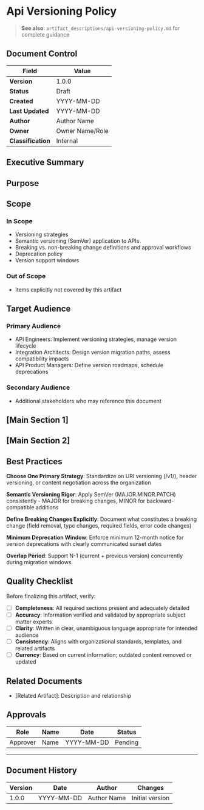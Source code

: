 # Api Versioning Policy

> **See also**: `artifact_descriptions/api-versioning-policy.md` for complete guidance

## Document Control

| Field | Value |
|-------|-------|
| **Version** | 1.0.0 |
| **Status** | Draft |
| **Created** | YYYY-MM-DD |
| **Last Updated** | YYYY-MM-DD |
| **Author** | Author Name |
| **Owner** | Owner Name/Role |
| **Classification** | Internal |

## Executive Summary

<!-- Provide a 2-3 paragraph overview for executive audience -->
<!-- What is this document about and why does it matter? -->

## Purpose

<!-- This policy establishes mandatory requirements for versioning all organizational APIs, ensuring consistent evolution practices, protecting API consumers from unexpected breaking changes, and enabling ... -->

## Scope

### In Scope

- Versioning strategies
- Semantic versioning (SemVer) application to APIs
- Breaking vs. non-breaking change definitions and approval workflows
- Deprecation policy
- Version support windows

### Out of Scope

- Items explicitly not covered by this artifact

## Target Audience

### Primary Audience

- API Engineers: Implement versioning strategies, manage version lifecycle
- Integration Architects: Design version migration paths, assess compatibility impacts
- API Product Managers: Define version roadmaps, schedule deprecations

### Secondary Audience

- Additional stakeholders who may reference this document

## [Main Section 1]

<!-- Complete this section with artifact-specific content -->
<!-- Refer to the artifact description for required structure -->

## [Main Section 2]

<!-- Add additional sections as needed -->

## Best Practices

**Choose One Primary Strategy**: Standardize on URI versioning (/v1/), header versioning, or content negotiation across the organization

**Semantic Versioning Rigor**: Apply SemVer (MAJOR.MINOR.PATCH) consistently - MAJOR for breaking changes, MINOR for backward-compatible additions

**Define Breaking Changes Explicitly**: Document what constitutes a breaking change (field removal, type changes, required fields, error code changes)

**Minimum Deprecation Window**: Enforce minimum 12-month notice for version deprecations with clearly communicated sunset dates

**Overlap Period**: Support N-1 (current + previous version) concurrently during migration windows

## Quality Checklist

Before finalizing this artifact, verify:

- [ ] **Completeness**: All required sections present and adequately detailed
- [ ] **Accuracy**: Information verified and validated by appropriate subject matter experts
- [ ] **Clarity**: Written in clear, unambiguous language appropriate for intended audience
- [ ] **Consistency**: Aligns with organizational standards, templates, and related artifacts
- [ ] **Currency**: Based on current information; outdated content removed or updated

## Related Documents

- [Related Artifact]: Description and relationship

## Approvals

| Role | Name | Date | Status |
|------|------|------|--------|
| Approver | Name | YYYY-MM-DD | Pending |

---

## Document History

| Version | Date | Author | Changes |
|---------|------|--------|---------|
| 1.0.0 | YYYY-MM-DD | Author Name | Initial version |
